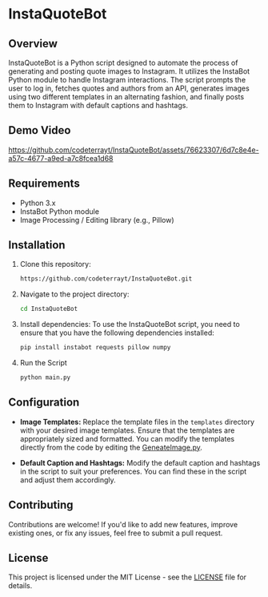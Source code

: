 # InstaQuoteBot

## Overview
InstaQuoteBot is a Python script designed to automate the process of generating and posting quote images to Instagram. It utilizes the InstaBot Python module to handle Instagram interactions. The script prompts the user to log in, fetches quotes and authors from an API, generates images using two different templates in an alternating fashion, and finally posts them to Instagram with default captions and hashtags.

## Demo Video
https://github.com/codeterrayt/InstaQuoteBot/assets/76623307/6d7c8e4e-a57c-4677-a9ed-a7c8fcea1d68

## Requirements
- Python 3.x
- InstaBot Python module
- Image Processing / Editing library (e.g., Pillow)

## Installation
1. Clone this repository:
    ```bash
    https://github.com/codeterrayt/InstaQuoteBot.git
    ```
2. Navigate to the project directory:
    ```bash
    cd InstaQuoteBot
    ```
3. Install dependencies:
To use the InstaQuoteBot script, you need to ensure that you have the following dependencies installed:
    ```bash
    pip install instabot requests pillow numpy
    ```

4. Run the Script 
    ```bash
    python main.py
    ```

## Configuration

- **Image Templates:** Replace the template files in the `templates` directory with your desired image templates. Ensure that the templates are appropriately sized and formatted. You can modify the templates directly from the code by editing the [GeneateImage.py](GeneateImage.py).

- **Default Caption and Hashtags:** Modify the default caption and hashtags in the script to suit your preferences. You can find these in the script and adjust them accordingly.


## Contributing
Contributions are welcome! If you'd like to add new features, improve existing ones, or fix any issues, feel free to submit a pull request.

## License
This project is licensed under the MIT License - see the [LICENSE](LICENSE) file for details.
